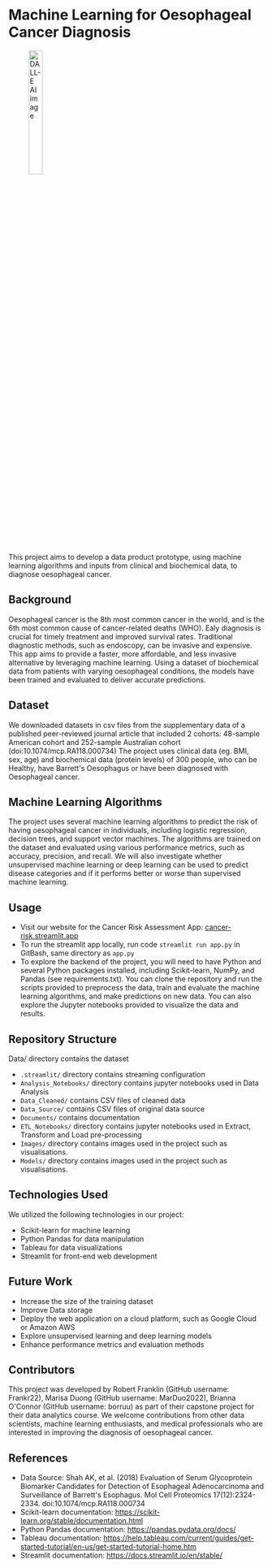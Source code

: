 # Machine Learning for Oesophageal Cancer Diagnosis

<figure>
  <img src="Images/ai-generated-image-dalle.png" alt="DALL-E AI image" width="25%">
</figure>

This project aims to develop a data product prototype, using machine learning algorithms and inputs from clinical and biochemical data, to diagnose oesophageal cancer.

## Background
Oesophageal cancer is the 8th most common cancer in the world, and is the 6th most common cause of cancer-related deaths (WHO). Ealy diagnosis is crucial for timely treatment and improved survival rates. Traditional diagnostic methods, such as endoscopy, can be invasive and expensive. This app aims to provide a faster, more affordable, and less invasive alternative by leveraging machine learning. Using a dataset of biochemical data from patients with varying oesophageal conditions, the models have been trained and evaluated to deliver accurate predictions.

## Dataset
We downloaded datasets in csv files from the supplementary data of a published peer-reviewed journal article that included 2 cohorts: 48-sample American cohort and 252-sample Australian cohort (doi:10.1074/mcp.RA118.000734)
The project uses clinical data (eg. BMI, sex, age) and biochemical data (protein levels) of 300 people, who can be Healthy, have Barrett's Oesophagus or have been diagnosed with Oesophageal cancer. 

## Machine Learning Algorithms
The project uses several machine learning algorithms to predict the risk of having oesophageal cancer in individuals, including logistic regression, decision trees, and support vector machines. 
The algorithms are trained on the dataset and evaluated using various performance metrics, such as accuracy, precision, and recall. We will also investigate whether unsupervised machine learning or deep learning can be used to predict disease categories and if it performs better or worse than supervised machine learning.

## Usage
- Visit our website for the Cancer Risk Assessment App: [cancer-risk.streamlit.app](https://cancer-risk.streamlit.app/)
- To run the streamlit app locally, run code `streamlit run app.py` in GitBash, same directory as `app.py`
- To explore the backend of the project, you will need to have Python and several Python packages installed, including Scikit-learn, NumPy, and Pandas (see requirements.txt). You can clone the repository and run the scripts provided to preprocess the data, train and evaluate the machine learning algorithms, and make predictions on new data. You can also explore the Jupyter notebooks provided to visualize the data and results.

## Repository Structure
Data/ directory contains the dataset
- `.streamlit/` directory contains streaming configuration
- `Analysis_Notebooks/` directory contains jupyter notebooks used in Data Analysis
- `Data_Cleaned/` contains CSV files of cleaned data
- `Data_Source/` contains CSV files of original data source
- `Documents/` contains documentation
- `ETL_Notebooks/` directory contains jupyter notebooks used in Extract, Transform and Load pre-processing
- `Images/` directory contains images used in the project such as visualisations.
- `Models/` directory contains images used in the project such as visualisations.

## Technologies Used
We utilized the following technologies in our project:
- Scikit-learn for machine learning
- Python Pandas for data manipulation
- Tableau for data visualizations
- Streamlit for front-end web development

## Future Work
- Increase the size of the training dataset
- Improve Data storage
- Deploy the web application on a cloud platform, such as Google Cloud or Amazon AWS
- Explore unsupervised learning and deep learning models
- Enhance performance metrics and evaluation methods

## Contributors
This project was developed by Robert Franklin (GitHub username: Frankr22), Marisa Duong (GitHub username: MarDuo2022), Brianna O'Connor (GitHub username: borruu) as part of their capstone project for their data analytics course. 
We welcome contributions from other data scientists, machine learning enthusiasts, and medical professionals who are interested in improving the diagnosis of oesophageal cancer.

## References
- Data Source: Shah AK, et al. (2018) Evaluation of Serum Glycoprotein Biomarker Candidates for Detection of Esophageal Adenocarcinoma and Surveillance of Barrett's Esophagus. Mol Cell Proteomics 17(12):2324-2334. doi:10.1074/mcp.RA118.000734
- Scikit-learn documentation: https://scikit-learn.org/stable/documentation.html
- Python Pandas documentation: https://pandas.pydata.org/docs/
- Tableau documentation: https://help.tableau.com/current/guides/get-started-tutorial/en-us/get-started-tutorial-home.htm
- Streamlit documentation: https://docs.streamlit.io/en/stable/

